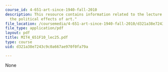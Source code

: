 ```yaml
---
course_id: 4-651-art-since-1940-fall-2010
description: This resource contains information related to the lecture "debate on
  the political effects of art."
file_location: /coursemedia/4-651-art-since-1940-fall-2010/d321a38e7243c9c0a667ae970f0fa79a_MIT4_651F10_lec25.pdf
file_type: application/pdf
layout: pdf
title: MIT4_651F10_lec25.pdf
type: course
uid: d321a38e7243c9c0a667ae970f0fa79a

---
```

None